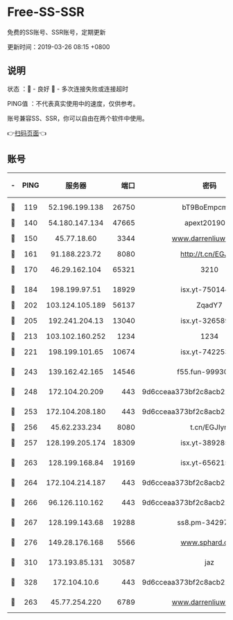 # Free-SS-SSR

免费的SS账号、SSR账号，定期更新

更新时间：2019-03-26 08:15 +0800

## 说明

状态     ：🙂 - 良好 🙁 - 多次连接失败或连接超时

PING值   ：不代表真实使用中的速度，仅供参考。

账号兼容SS、SSR，你可以自由在两个软件中使用。

👉[扫码页面](https://liesauer.github.io/Free-SS-SSR/)👈

## 账号

|-|PING|服务器|端口|密码|加密方式|区域|
|:----:|:----:|:-----:|-----:|:----:|:----:|:----:|
|🙂|119|52.196.199.138|26750|bT9BoEmpcmP7|aes-256-cfb|JP|
|🙂|140|54.180.147.134|47665|apext2019001|chacha20|KR|
|🙂|150|45.77.18.60|3344|www.darrenliuwei.com|aes-256-cfb|JP|
|🙂|161|91.188.223.72|8080|http://t.cn/EGJIyrl|rc4-md5|RU|
|🙂|170|46.29.162.104|65321|3210|aes-256-ctr|RU|
|🙂|184|198.199.97.51|18929|isx.yt-75014446|aes-256-cfb|US|
|🙂|202|103.124.105.189|56137|ZqadY7|chacha20|CN|
|🙂|205|192.241.204.13|13040|isx.yt-32658990|aes-256-cfb|US|
|🙂|213|103.102.160.252|1234|1234|rc4-md5|JP|
|🙂|221|198.199.101.65|10674|isx.yt-74225323|aes-256-cfb|US|
|🙂|243|139.162.42.165|14546|f55.fun-99930544|aes-256-cfb|SG|
|🙂|248|172.104.20.209|443|9d6cceaa373bf2c8acb22e60b6a58be6|aes-256-cfb|US|
|🙂|253|172.104.208.180|443|9d6cceaa373bf2c8acb22e60b6a58be6|aes-256-cfb|US|
|🙂|256|45.62.233.234|8080|t.cn/EGJIyrl|rc4-md5|CA|
|🙂|257|128.199.205.174|18309|isx.yt-38928516|aes-256-cfb|SG|
|🙂|263|128.199.168.84|19169|isx.yt-65621581|aes-256-cfb|SG|
|🙂|264|172.104.214.187|443|9d6cceaa373bf2c8acb22e60b6a58be6|aes-256-cfb|US|
|🙂|266|96.126.110.162|443|9d6cceaa373bf2c8acb22e60b6a58be6|aes-256-cfb|US|
|🙂|267|128.199.143.68|19288|ss8.pm-34297647|aes-256-cfb|SG|
|🙂|276|149.28.176.168|5566|www.sphard.com|aes-256-cfb|AU|
|🙂|310|173.193.85.131|30587|jaz|aes-256-cfb|US|
|🙂|328|172.104.10.6|443|9d6cceaa373bf2c8acb22e60b6a58be6|aes-256-cfb|US|
|🙂|263|45.77.254.220|6789|www.darrenliuwei.com|aes-256-cfb|SG|
